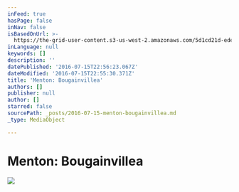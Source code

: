```yaml
---
inFeed: true
hasPage: false
inNav: false
isBasedOnUrl: >-
  https://the-grid-user-content.s3-us-west-2.amazonaws.com/5d1cd21d-edee-4825-a934-fdbf4d51bc19.jpg
inLanguage: null
keywords: []
description: ''
datePublished: '2016-07-15T22:56:23.067Z'
dateModified: '2016-07-15T22:55:30.371Z'
title: 'Menton: Bougainvillea'
authors: []
publisher: null
author: []
starred: false
sourcePath: _posts/2016-07-15-menton-bougainvillea.md
_type: MediaObject

---
```

# Menton: Bougainvillea
![](https://the-grid-user-content.s3-us-west-2.amazonaws.com/5d1cd21d-edee-4825-a934-fdbf4d51bc19.jpg)